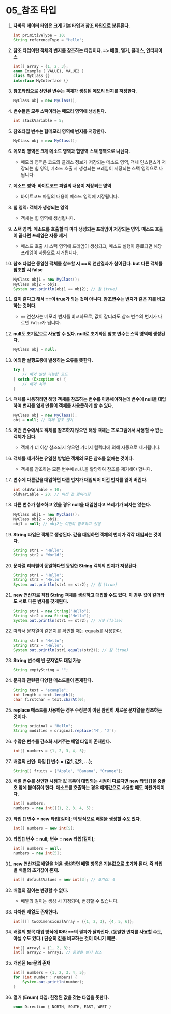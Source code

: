 # 05_참조 타입

1. **자바의 데이터 타입은 크게 기본 타입과 참조 타입으로 분류된다.**
   ```java
   int primitiveType = 10;
   String referenceType = "Hello";
   ```

2. **참조 타입이란 객체의 번지를 참조하는 타입이다. => 배열, 열거, 클래스, 인터페이스**
   ```java
   int[] array = {1, 2, 3};
   enum Example { VALUE1, VALUE2 }
   class MyClass {}
   interface MyInterface {}
   ```

3. **참조타입으로 선언된 변수는 객체가 생성된 메모리 번지를 저장한다.**
   ```java
   MyClass obj = new MyClass();
   ```

4. **변수들은 모두 스택이라는 메모리 영역에 생성된다.**
   ```java
   int stackVariable = 5;
   ```

5. **참조타입 변수는 힙메모리 영역에 번지를 저장한다.**
   ```java
   MyClass obj = new MyClass();
   ```

6. **메모리 영역은 크게 메소드 영역과 힙영역 스택 영역으로 나뉜다.**
    - 메모리 영역은 코드와 클래스 정보가 저장되는 메소드 영역, 객체 인스턴스가 저장되는 힙 영역, 메소드 호출 시 생성되는 프레임이 저장되는 스택 영역으로 나뉩니다.

7. **메소드 영역: 바이트코드 파일의 내용이 저장되는 영역**
    - 바이트코드 파일의 내용이 메소드 영역에 저장됩니다.

8. **힙 영역: 객체가 생성되는 영역**
    - 객체는 힙 영역에 생성됩니다.

9. **스택 영역: 메소드를 호출할 때 마다 생성되는 프레임이 저장되는 영역. 메소드 호출이 끝나면 프레임은 자동 제거**
    - 메소드 호출 시 스택 영역에 프레임이 생성되고, 메소드 실행이 종료되면 해당 프레임이 자동으로 제거됩니다.

10. **참조 타입은 동일한 객체를 참조할 시 ==의 연산결과가 참이된다. but 다른 객체를 참조할 시 false**
    ```java
    MyClass obj1 = new MyClass();
    MyClass obj2 = obj1;
    System.out.println(obj1 == obj2); // 참 (true)
    ```

11. **값이 같다고 해서 ==이 true가 되는 것이 아니다. 참조변수는 번지가 같은 지를 비교 하는 것이다.**
    - `==` 연산자는 메모리 번지를 비교하므로, 값이 같더라도 참조 변수의 번지가 다르면 `false`가 됩니다.

12. **null도 초기값으로 사용할 수 있다. null로 초기화된 참조 변수는 스택 영역에 생성된다.**
    ```java
    MyClass obj = null;
    ```

13. **예외란 실행도중에 발생하는 오류를 뜻한다.**
    ```java
    try {
        // 예외 발생 가능한 코드
    } catch (Exception e) {
        // 예외 처리
    }
    ```

14. **객체를 사용하려면 해당 객체를 참조하는 변수를 이용해야하는데 변수에 null을 대입하여 번지를 잃게 만들어 객체를 사용못하게 할 수 있다.**
    ```java
    MyClass obj = new MyClass();
    obj = null; // 객체 참조 끊기
    ```

15. **어떤 변수에서도 객체를 참조하지 않으면 해당 객체는 프로그램에서 사용할 수 없는 객체가 된다.**
    - 객체가 더 이상 참조되지 않으면 가비지 컬렉터에 의해 자동으로 제거됩니다.

16. **객체를 제거하는 유일한 방법은 객체의 모든 참조를 없애는 것이다.**
    - 객체를 참조하는 모든 변수에 `null`을 할당하여 참조를 제거해야 합니다.

17. **변수에 다른값을 대입하면 다른 번지가 대입되어 이전 번지를 잃어 버린다.**
    ```java
    int oldVariable = 10;
    oldVariable = 20; // 이전 값 잃어버림
    ```

18. **다른 변수가 참조하고 있을 경우 null을 대입한다고 쓰레기가 되지는 않는다.**
    ```java
    MyClass obj1 = new MyClass();
    MyClass obj2 = obj1;
    obj1 = null; // obj2는 여전히 참조하고 있음
    ```

19. **String 타입은 객체로 생성된다. 값을 대입하면 객체의 번지가 각각 대입되는 것이다.**
    ```java
    String str1 = "Hello";
    String str2 = "World";
    ```

20. **문자열 리터럴이 동일하다면 동일한 String 객체의 번지가 저장된다.**
    ```java
    String str1 = "Hello";
    String str2 = "Hello";
    System.out.println(str1 == str2); // 참 (true)
    ```

21. **new 연산자로 직접 String 객체를 생성하고 대입할 수도 있다. 이 경우 값이 같더라도 서로 다른 번지를 갖게된다.**
    ```java
    String str1 = new String("Hello");
    String str2 = new String("Hello");
    System.out.println(str1 == str2); // 거짓 (false)
    ```

22. 따라서 문자열이 같은지를 확인할 때는 equals를 사용한다.


    ```java
    String str1 = "Hello";
    String str2 = "Hello";
    System.out.println(str1.equals(str2)); // 참 (true)
    ```

23. **String 변수에 빈 문자열도 대입 가능**
    ```java
    String emptyString = "";
    ```

24. **문자와 관련된 다양한 메소드들이 존재한다.**
    ```java
    String text = "example";
    int length = text.length();
    char firstChar = text.charAt(0);
    ```

25. **replace 메소드를 사용하는 경우 수정본이 아닌 완전히 새로운 문자열을 참조하는 것이다.**
    ```java
    String original = "Hello";
    String modified = original.replace('H', 'J');
    ```

26. **수많은 변수를 간소화 시켜주는 배열 타입이 존재한다.**
    ```java
    int[] numbers = {1, 2, 3, 4, 5};
    ```

27. **배열의 선언: 타입 [] 변수 = {값1, 값2, ...};**
    ```java
    String[] fruits = {"Apple", "Banana", "Orange"};
    ```

28. **배열 변수를 선언한 시점과 값 목록이 대입되는 시점이 다르다면 new 타입 []을 중괄호 앞에 붙여줘야 한다. 메소드를 호출하는 경우 매개값으로 사용할 때도 마찬가지이다.**
    ```java
    int[] numbers;
    numbers = new int[]{1, 2, 3, 4, 5};
    ```

29. **타입 [] 변수 = new 타입[길이]; 의 방식으로 배열을 생성할 수도 있다.**
    ```java
    int[] numbers = new int[5];
    ```

30. **타입[] 변수 = null; 변수 = new 타입[길이];**
    ```java
    int[] numbers = null;
    numbers = new int[5];
    ```

31. **new 연산자로 배열을 처음 생성하면 배열 항목은 기본값으로 초기화 된다. 즉 타입별 배열의 초기값이 존재.**
    ```java
    int[] defaultValues = new int[3]; // 초기값: 0
    ```

32. **배열의 길이는 변경할 수 없다.**
    - 배열의 길이는 생성 시 지정되며, 변경할 수 없습니다.

33. **다차원 배열도 존재한다.**
    ```java
    int[][] twoDimensionalArray = {{1, 2, 3}, {4, 5, 6}};
    ```

34. **배열의 항목 대입 방식에 따라 ==의 결과가 달라진다. (동일한 번지를 사용할 수도, 아닐 수도 있다.) 단순히 값을 비교하는 것이 아니기 때문.**
    ```java
    int[] array1 = {1, 2, 3};
    int[] array2 = array1; // 동일한 번지 참조
    ```

35. **개선된 for문의 존재**
    ```java
    int[] numbers = {1, 2, 3, 4, 5};
    for (int number : numbers) {
        System.out.println(number);
    }
    ```

36. **열거 (Enum) 타입: 한정된 값을 갖는 타입을 뜻한다.**
    ```java
    enum Direction { NORTH, SOUTH, EAST, WEST }
    ```